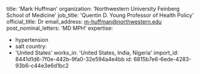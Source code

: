 title: 'Mark Huffman'
organization: 'Northwestern University Feinberg School of Medicine'
job_title: 'Quentin D. Young Professor of Health Policy'
official_title: Dr
email_address: m-huffman@northwestern.edu
post_nominal_letters: 'MD MPH'
expertise:
  - hypertension
  - salt
country:
  - 'United States'
works_in: 'United States, India, Nigeria'
import_id: 8441d1d6-7f0e-442b-9fa0-32e594a4e4bb
id: 6815b7e6-6ede-4283-93b6-c44e3e6d1bc2
